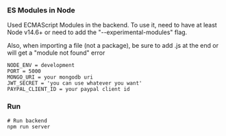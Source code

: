 ### ES Modules in Node

Used ECMAScript Modules in the backend. To use it, need to have at least Node v14.6+ or need to add the "--experimental-modules" flag.

Also, when importing a file (not a package), be sure to add .js at the end or will get a "module not found" error

```
NODE_ENV = development
PORT = 5000
MONGO_URI = your mongodb uri
JWT_SECRET = 'you can use whatever you want'
PAYPAL_CLIENT_ID = your paypal client id
```

### Run

```
# Run backend
npm run server
```
